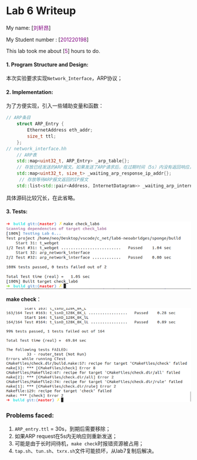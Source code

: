 Lab 6 Writeup
=============

My name: [<font color="purple">刘轩昂</font>]

My Student number : [<font color="purple">201220198</font>]

This lab took me about [<font color="purple">5</font>] hours to do.

#### 1. Program Structure and Design:

本次实验要求实现`Network_Interface`，ARP协议； <br>

#### 2. Implementation:

为了方便实现，引入一些辅助变量和函数：
``` cpp
// ARP条目 
    struct ARP_Entry {
        EthernetAddress eth_addr;
        size_t ttl;
    };
// network_interface.hh
    // ARP表
    std::map<uint32_t, ARP_Entry> _arp_table{};
    // 存放已经发送的ARP报文。如果发送了ARP请求后，在过期时间（5s）内没有返回响应，则丢弃等待的IP报文
    std::map<uint32_t, size_t> _waiting_arp_response_ip_addr{};
     // 存放等待ARP报文返回的IP报文
    std::list<std::pair<Address, InternetDatagram>> _waiting_arp_internet_datagrams{};
```
具体源码比较冗长，在此省略。

#### 3. Tests:

![](./lab6.png)

**make check**：

![](./lab6-check.png)

### Problems faced:

1. `ARP_entry.ttl` = 30s，到期后需要移除；
2. 如果ARP request在5s内无响应则重新发送；
3. 可能是由于长时间待机，`make check`时报错资源被占用；
4. `tap.sh`、`tun.sh`、`txrx.sh`文件可能损坏，从lab7复制后解决。